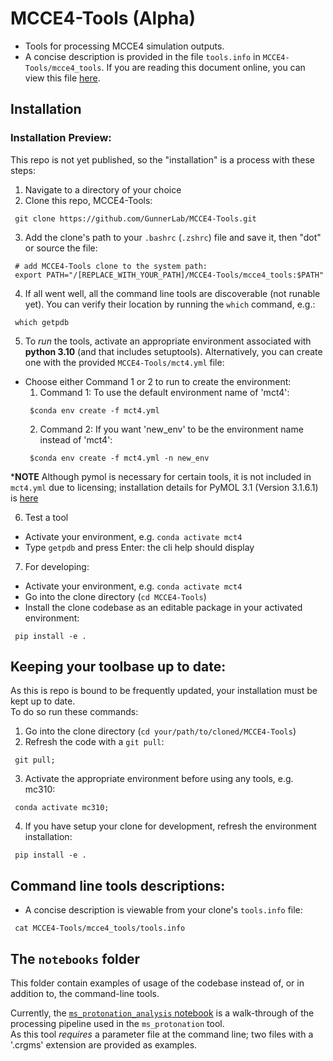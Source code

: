 # MCCE4-Tools (Alpha)
  * Tools for processing MCCE4 simulation outputs.
  * A concise description is provided in the file `tools.info` in `MCCE4-Tools/mcce4_tools`. If you are reading this document online, you can view this file [here](https://raw.githubusercontent.com/GunnerLab/MCCE4-Tools/refs/heads/main/mcce4_tools/tools.info).

## Installation

### Installation Preview:
This repo is not yet published, so the "installation" is a process with these steps:
  1. Navigate to a directory of your choice
  2. Clone this repo, MCCE4-Tools:
  ```
   git clone https://github.com/GunnerLab/MCCE4-Tools.git
  ```

 3. Add the clone's path to your `.bashrc` (`.zshrc`) file and save it, then "dot" or source the file:
 ```
  # add MCCE4-Tools clone to the system path:
  export PATH="/[REPLACE_WITH_YOUR_PATH]/MCCE4-Tools/mcce4_tools:$PATH"
 ```

 4. If all went well, all the command line tools are discoverable (not runable yet). You can verify their location by running the `which` command, e.g.:
 ```
  which getpdb
 ```

 5. To _run_ the tools, activate an appropriate environment associated with __python 3.10__ (and that includes setuptools). Alternatively, you can create one with the provided `MCCE4-Tools/mct4.yml` file:
   *  Choose either Command 1 or 2 to run to create the environment:
      1. Command 1: To use the default environment name of 'mct4':
      ```
       $conda env create -f mct4.yml
      ```
      2. Command 2: If you want 'new_env' to be the environment name instead of 'mct4':
      ```
       $conda env create -f mct4.yml -n new_env
      ```
   *__NOTE__
    Although pymol is necessary for certain tools, it is not included in `mct4.yml` due to licensing; installation details for PyMOL 3.1 (Version 3.1.6.1) is [here](https://www.pymol.org/)

 6. Test a tool
   * Activate your environment, e.g. `conda activate mct4`
   * Type `getpdb` and press Enter: the cli help should display

 7. For developing:
   * Activate your environment, e.g. `conda activate mct4`
   * Go into the clone directory (`cd MCCE4-Tools`)
   * Install the clone codebase as an editable package in your activated environment:
   ```
    pip install -e .
   ```

## Keeping your toolbase up to date:
As this is repo is bound to be frequently updated, your installation must be kept up to date.  
To do so run these commands:

  1. Go into the clone directory (`cd your/path/to/cloned/MCCE4-Tools`)
  2. Refresh the code with a `git pull`:
  ```
   git pull;
  ```
  3. Activate the appropriate environment before using any tools, e.g. mc310:
  ```
   conda activate mc310;
  ```
  4. If you have setup your clone for development, refresh the environment installation:
  ```
   pip install -e .
  ```

## Command line tools descriptions:
  * A concise description is viewable from your clone's `tools.info` file:
  ``` 
   cat MCCE4-Tools/mcce4_tools/tools.info
  ```

## The `notebooks` folder
This folder contain examples of usage of the codebase instead of, or in addition to, the command-line tools.  

Currently, the [`ms_protonation_analysis` notebook](./notebooks/ms_protonation_analysis.ipynb) is a walk-through of the processing pipeline used in the `ms_protonation` tool.  
As this tool _requires_ a parameter file at the command line; two files with a '.crgms' extension are provided as examples.
